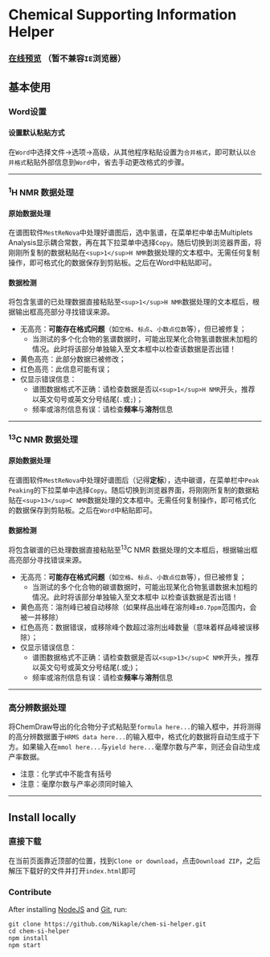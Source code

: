 # Chemical Supporting Information Helper

### [在线预览](https://nikaple.github.io/) （暂不兼容`IE`浏览器）

## 基本使用

### Word设置

#### 设置默认粘贴方式

在`Word`中选择文件→选项→高级，从其他程序粘贴设置为`合并格式`，即可默认以`合并格式`粘贴外部信息到`Word`中，省去手动更改格式的步骤。

-------------------------------------------------------

### <sup>1</sup>H NMR 数据处理

#### 原始数据处理

在谱图软件`MestReNova`中处理好谱图后，选中氢谱，在菜单栏中单击Multiplets Analysis显示耦合常数，再在其下拉菜单中选择`Copy`。随后切换到浏览器界面，将刚刚所复制的数据粘贴在`<sup>1</sup>H NMR`数据处理的文本框中。无需任何复制操作，即可格式化的数据保存到剪贴板。之后在Word中粘贴即可。

#### 数据检测

将包含氢谱的已处理数据直接粘贴至`<sup>1</sup>H NMR`数据处理的文本框后，根据输出框高亮部分寻找错误来源。
 + 无高亮：**可能存在格式问题**（如`空格`、`标点`、`小数点位数`等），但已被修复；
    + 当测试的多个化合物的氢谱数据时，可能出现某化合物氢谱数据未加粗的情况。此时将该部分单独输入至文本框中以检查该数据是否出错！
 + 黄色高亮：此部分数据已被修改；
 + 红色高亮：此信息可能有误；
 + 仅显示错误信息：
   + 谱图数据格式不正确：请检查数据是否以`<sup>1</sup>H NMR`开头，推荐以英文句号或英文分号结尾(`.`或`;`)；
   + 频率或溶剂信息有误：请检查**频率**与**溶剂**信息

-------------------------------------------------------

### <sup>13</sup>C NMR 数据处理

#### 原始数据处理

在谱图软件`MestReNova`中处理好谱图后（记得**定标**），选中碳谱，在菜单栏中`Peak Peaking`的下拉菜单中选择`Copy`。随后切换到浏览器界面，将刚刚所复制的数据粘贴在`<sup>13</sup>C NMR`数据处理的文本框中。无需任何复制操作，即可格式化的数据保存到剪贴板。之后在`Word`中粘贴即可。

#### 数据检测

将包含碳谱的已处理数据直接粘贴至<sup>13</sup>C NMR 数据处理的文本框后，根据输出框高亮部分寻找错误来源。
 + 无高亮：**可能存在格式问题**（如`空格`、`标点`、`小数点位数`等），但已被修复；
    + 当测试的多个化合物的碳谱数据时，可能出现某化合物氢谱数据未加粗的情况。此时将该部分单独输入至文本框中   以检查该数据是否出错！
 + 黄色高亮：溶剂峰已被自动移除（如果样品出峰在溶剂峰`±0.7ppm`范围内，会被一并移除）
 + 红色高亮：数据错误，或移除峰个数超过溶剂出峰数量（意味着样品峰被误移除）；
 + 仅显示错误信息：
   + 谱图数据格式不正确：请检查数据是否以`<sup>13</sup>C NMR`开头，推荐以英文句号或英文分号结尾(.或;)；
   + 频率或溶剂信息有误：请检查**频率**与**溶剂**信息

-------------------------------------------------------

### 高分辨数据处理

将ChemDraw导出的化合物分子式粘贴至```formula here...```的输入框中，并将测得的高分辨数据置于```HRMS data here...```的输入框中，格式化的数据将自动生成于下方。如果输入在```mmol here...```与```yield here...```毫摩尔数与产率，则还会自动生成产率数据。
  + 注意：化学式中不能含有括号
  + 注意：毫摩尔数与产率必须同时输入

-------------------------------------------------------

## Install locally

### 直接下载

在当前页面靠近顶部的位置，找到```Clone or download```，点击```Download ZIP```，之后解压下载好的文件并打开```index.html```即可

### Contribute

After installing [NodeJS](https://nodejs.org) and [Git](https://git-scm.com/), run:
```
git clone https://github.com/Nikaple/chem-si-helper.git
cd chem-si-helper
npm install
npm start
```